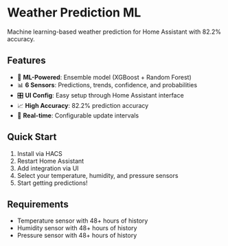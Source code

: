 # Weather Prediction ML

Machine learning-based weather prediction for Home Assistant with 82.2% accuracy.

## Features

- 🤖 **ML-Powered**: Ensemble model (XGBoost + Random Forest)
- 📊 **6 Sensors**: Predictions, trends, confidence, and probabilities
- 🎛️ **UI Config**: Easy setup through Home Assistant interface
- 📈 **High Accuracy**: 82.2% prediction accuracy
- 🔄 **Real-time**: Configurable update intervals

## Quick Start

1. Install via HACS
2. Restart Home Assistant
3. Add integration via UI
4. Select your temperature, humidity, and pressure sensors
5. Start getting predictions!

## Requirements

- Temperature sensor with 48+ hours of history
- Humidity sensor with 48+ hours of history
- Pressure sensor with 48+ hours of history